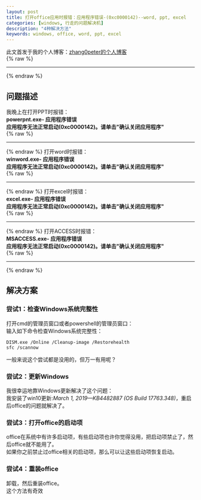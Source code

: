 ```yaml
---
layout: post
title: 打开office应用时报错：应用程序错误-(0xc0000142)--word, ppt, excel
categories: [windows, 行走的问题解决机]
description: "4种解决方法"
keywords: windows, office, word, ppt, excel
---
```


此文首发于我的个人博客：[zhang0peter的个人博客](https://zhang0peter.com)         
{% raw %}
***          
{% endraw %}


## 问题描述
我晚上在打开PPT时报错：            
**powerpnt.exe- 应用程序错误**            
**应用程序无法正常启动(0xc0000142)。请单击"确认关闭应用程序"**            
{% raw %}
***          
{% endraw %}
打开word时报错：            
**winword.exe- 应用程序错误**            
**应用程序无法正常启动(0xc0000142)。请单击"确认关闭应用程序"**            
{% raw %}
***          
{% endraw %}
打开excel时报错：            
**excel.exe- 应用程序错误**            
**应用程序无法正常启动(0xc0000142)。请单击"确认关闭应用程序"**            
{% raw %}
***          
{% endraw %}
打开ACCESS时报错：            
**MSACCESS.exe- 应用程序错误**            
**应用程序无法正常启动(0xc0000142)。请单击"确认关闭应用程序"**            
{% raw %}
***          
{% endraw %}

## 解决方案
### 尝试1：检查Windows系统完整性
打开cmd的管理员窗口或者powershell的管理员窗口：            
输入如下命令检查Windows系统完整性：            
```
DISM.exe /Online /Cleanup-image /Restorehealth
sfc /scannow
```
一般来说这个尝试都是没用的，但万一有用呢？
### 尝试2：更新Windows
我很幸运地靠Windows更新解决了这个问题：            
我安装了win10更新:*March 1, 2019—KB4482887 (OS Build 17763.348)*，重启后office的问题就解决了。            
### 尝试3：打开office的启动项
office在系统中有许多启动项，有些启动项也许你觉得没用，把启动项禁止了，然后office就不能用了。            
如果你之前禁止过office相关的启动项，那么可以让这些启动项恢复启动。            
### 尝试4：重装office
卸载，然后重装office。            
这个方法有奇效            





